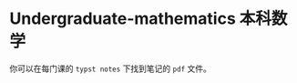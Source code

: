 # Undergraduate-mathematics 本科数学

你可以在每门课的 `typst notes` 下找到笔记的 `pdf` 文件。

<!-- 
### MISC
配置了 `git-hooks` 在 `pre-push` 阶段会先生成 `pdf` 文件。 -->

